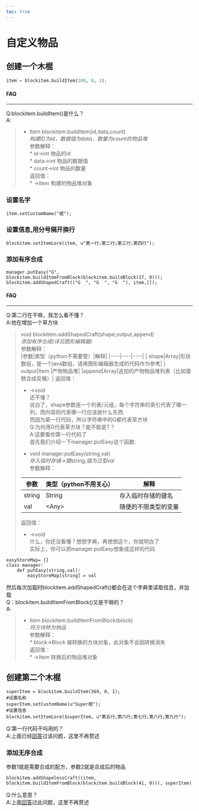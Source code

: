 ```yaml
---  
toc: true  
---  
```

# 自定义物品  
## 创建一个木棍  
~~~python  
item = blockitem.buildItem(280, 0, 1);  
~~~  
#### FAQ  
----  
Q:blockitem.buildItem()是什么？  
A:  
>  
>*   Item blockitem.buildItem(id,data,count)  
    *构建ID为id，数据值为data，数量为count的物品堆*  
    参数解释：  
    *   id->int 物品的id  
    *   data->int 物品的数据值  
    *   count->int 物品的数量  
    返回值：  
    *   \->Item 构建的物品堆对象  
### 设置名字  
~~~  
item.setCustomName("棍");  
~~~  
### 设置信息,用分号隔开换行  
~~~  
blockitem.setItemLore(item, u"第一行;第二行;第三行;第四行");  
~~~  
### 添加有序合成  
~~~  
manager.putEasy("G", blockitem.buildItemFromBlock(blockitem.buildBlock(17, 0)));  
blockitem.addShapedCraft(("G  ", "G  ", "G  "), item,[]);  
~~~  
#### FAQ  
----  
Q:第二行在干嘛，我怎么看不懂？  
A:他在增加一个草方块  
>  
>void blockitem.addShapedCraft(shape,output,append)  
>*添加有序合成(详见图形编辑器)*  
>参数解释：  
>|参数|类型（python不需要管）|解释|
>|----|----|----|
>| shape|Array|形状数组，是一个java数组，请用图形编辑器生成的代码作为参考|
>|   output|Item |产物物品堆|
> |append|Array|追加的产物物品堆列表（比如蛋糕合成反桶）|
>返回值：  
> *   \->void  
还不懂？  
说白了，shape参数是一个列表/元组，每个字符串的索引代表了哪一列，而内容则代表哪一行应该放什么东西  
而因为第一行代码，所以字符串中的G都代表草方块  
Q:为何用G代表草方块？能不能是T？  
A:这要看你第一行代码了  
首先我们介绍一下manager.putEasy这个函数:  
>  
>*   void manager.putEasy(string,val)  
>    *存入临时存储->键string,值为泛型val*  
>    参数解释：  
>  
>    |参数|类型（python不用关心）|解释|
>    |----|----|----|
>    |string|String|存入临时存储的键名|
>    |val|\<Any\>|随便的不限类型的变量|
>  
>    返回值：  
>  
>    *   \->void  
什么，你还没看懂？想想字典，再想想这个，你就明白了  
实际上，你可以把manager.putEasy想象成这样的代码  
~~~  
easyStoreMap= {}  
class manager:  
    def putEasy(string,val):  
        easyStoreMap[string] = val  
~~~  
然后每次加载时blockitem.addShapedCraft()都会在这个字典里读取信息，并加载  
Q：blockitem.buildItemFromBlock()又是干嘛的？  
A:  
>  
>*   Item blockitem.buildItemFromBlock(block)  
     *将方块转为物品*  
     参数解释：  
     *   block->Block 被转换的方块对象，此对象不会因转换消失  
     返回值：  
     *   \->Item 转换后的物品堆对象  
## 创建第二个木棍  
~~~  
superItem = blockitem.buildItem(369, 0, 1);  
#设置名称  
superItem.setCustomName(u"Super棍");  
#设置信息  
blockitem.setItemLore($superItem, u"第五行;第六行;第七行;第八行;第九行");  
~~~  
Q:第一行代码干吗用的？  
A:上面已经[回答](#FAQ_7)过该问题，这里不再赘述  
### 添加无序合成  
参数1就是需要合成的配方，参数2就是合成后的物品  
~~~  
blockitem.addShapelessCraft((item, blockitem.buildItemFromBlock(blockitem.buildBlock(41, 0))), superItem)  
~~~  
Q:什么意思？  
A:上面[回答](#FAQ_41)过此问题，这里不再赘述